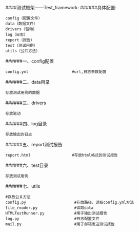 ####测试框架——Test_framework:
######具体配置:

    config（配置文件）
    data（数据文件）
    drivers（驱动）
    log（日志）
    report（报告）
    test（测试用例）
    utils（公共方法）
######一、config配置

    config.yml                   #url,日志参数配置
    
######二、data目录 

    存放测试用例的数据
######三、drivers

    存放驱动
######四、log目录
    
    存放输出的日志
######五、report测试报告

    report.html                  #存放html格式的测试报告
######六、test目录

    存放测试用例
######七、utils

    #存放公关方法
    config.py                     #存放路径，读取config.yml方法
    file_reader.py                #读取data
    HTMLTestRunner.py             #用于输出测试报告
    log.py                        #日志配置文件
    mail.py                       #用于邮箱发送测试报告
    